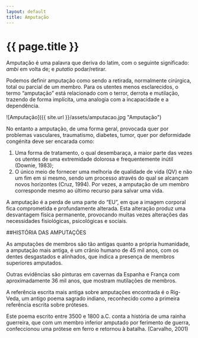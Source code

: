 ```yaml
---
layout: default
title: Amputação
---
```


# {{ page.title }}

Amputação é uma palavra que deriva do latim, com o seguinte significado: _ambi_ em volta de; e _putatio_ podar/retirar.

Podemos definir amputação como sendo a retirada, normalmente cirúrgica, total ou parcial de um membro. Para os utentes menos esclarecidos, o termo “amputação” está relacionado com o terror, derrota e mutilação, trazendo de forma implícita, uma analogia com a incapacidade e a dependência.

![Amputação]({{ site.url }}/assets/amputacao.jpg "Amputação")

No entanto a amputação, de uma forma geral, provocada quer por problemas vasculares, traumatismo, diabetes, tumor, quer por deformidade congénita deve ser encarada como:

1. Uma forma de tratamento, o qual desembaraça, a maior parte das vezes os utentes de uma extremidade dolorosa e frequentemente inútil (Downie, 1983);
2. O único meio de fornecer uma melhoria de qualidade de vida (QV) e não um fim em si mesmo, sendo um processo através do qual se alcançam novos horizontes (Cruz, 1994).
Por vezes, a amputação de um membro corresponde mesmo ao último recurso para salvar uma vida.

A amputação é a perda de uma parte do “EU”, em que a imagem corporal fica comprometida e profundamente alterada. Esta alteração produz uma desvantagem física permanente, provocando muitas vezes alterações das necessidades fisiológicas, psicológicas e sociais.

##HISTÓRIA DAS AMPUTAÇÕES

As amputações de membros são tão antigas quanto a própria humanidade, a amputação mais antiga, é um crânio humano de 45 mil anos, com os dentes desgastados e alinhados, que indica a presença de membros superiores amputados.

Outras evidências são pinturas em cavernas da Espanha e França com aproximadamente 36 mil anos, que mostram mutilações de membros.

A referência escrita mais antiga sobre amputações encontrada é o Rig-Veda, um antigo poema sagrado indiano, reconhecido como a primeira referência escrita sobre próteses.

Este poema escrito entre 3500 e 1800 a.C. conta a história de uma rainha guerreira, que com um membro inferior amputado por ferimento de guerra, confeccionou uma prótese em ferro e retornou à batalha. (Carvalho, 2001)
